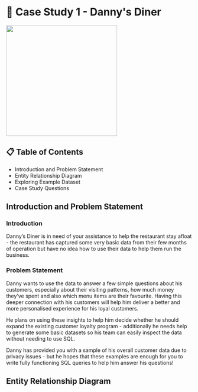 # :curry: Case Study 1 - Danny's Diner
<img src = 'https://8weeksqlchallenge.com/images/case-study-designs/1.png' width = "300" >

## :clipboard: Table of Contents
- Introduction and Problem Statement
- Entity Relationship Diagram
- Exploring Example Dataset
- Case Study Questions

## Introduction and Problem Statement
### Introduction 
Danny’s Diner is in need of your assistance to help the restaurant stay afloat - the restaurant has captured some very basic data from their few months of operation but have no idea how to use their data to help them run the business.

### Problem Statement
Danny wants to use the data to answer a few simple questions about his customers, especially about their visiting patterns, how much money they’ve spent and also which menu items are their favourite. Having this deeper connection with his customers will help him deliver a better and more personalised experience for his loyal customers.

He plans on using these insights to help him decide whether he should expand the existing customer loyalty program - additionally he needs help to generate some basic datasets so his team can easily inspect the data without needing to use SQL.

Danny has provided you with a sample of his overall customer data due to privacy issues - but he hopes that these examples are enough for you to write fully functioning SQL queries to help him answer his questions!

## Entity Relationship Diagram
